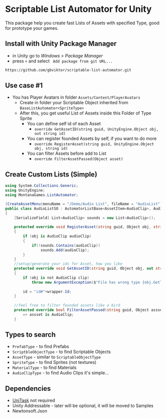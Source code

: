 # Scriptable List Automator for Unity
This package help you create fast Lists of Assets with specified Type, good for prototype your games.

## Install with Unity Package Manager
- in Unity go to *Windows > Package Manager*
- press ` + ` and select ` Add package from git URL...`
```cmd
https://github.com/gbviktor/scriptable-list-automator.git
```


## Use case #1
- You has Player Avatars in folder `Assets/Content/PlayerAvatars`
	- Create in folder your Scriptable Object inherited from `BaseListAutomator<SpriteType>`
	- After this, you get useful List of Assets inside this Folder of Type Sprite
		- You can define self id of each Asset 
			- ` override GetAssetID(string guid, UnityEngine.Object obj, out string id) `
		- You can register founded Assets by self, if you want to do more
			- ` override RegisterAsset(string guid, UnityEngine.Object obj, string id) `
		- You can filter Assets before add to List 
			- ` override FilterAssetPassed(Object asset) `



## Create Custom Lists (Simple)

```csharp
using System.Collections.Generic;
using UnityEngine;
using MontanaGames.ListAutomator;

[CreateAssetMenu(menuName = "/Demo/Audio List", fileName = "AudioList")]
public class AudioListSO : AutomatorListBase<AssetItem<AudioClip>, AudioClipType>
{
	[SerializeField] List<AudioClip> sounds = new List<AudioClip>();
	
	protected override void RegisterAsset(string guid, Object obj, string id)
	{
		if (obj is AudioClip audioClip)
		{
			if(!sounds.Contains(audioClip))
				sounds.Add(audioClip);
		}
	}
	//setup/generate your ids for Asset, how you like
	protected override void GetAssetID(string guid, Object obj, out string id)  
	{  
	    if (obj is not AudioClip clip)  
	        throw new ArgumentException($"File has wrong type {obj.GetType()}, excepted Type is {typeof(AudioClip)}");  
	      
	    id = "id#"+wrapper.Id;  
	}  
	
	//feel free to filter founded assets like a bird
	protected override bool FilterAssetPassed(string guid, Object assset)   
	    => assset is AudioClip;
	}

```

## Types to search
- `PrefabType` - to find Prefabs
- `ScriptbleObjectType` - to find Scriptable Objects
- `AssetType` - similar to `ScriptableObjectType`
- `SpriteType` - to find Sprites (not textures)
- `MaterialType` - to find Materials
- `AudioClipType` - to find Audio Clips
it's simple...

## Dependencies

- [UniTask](https://github.com/Cysharp/UniTask) not required
- Unity Addressable - later will be optional, it will be moved to Samples
- Newtonsoft.Json
